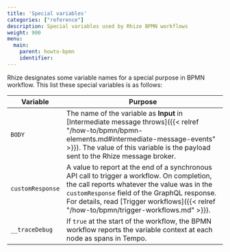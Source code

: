 ```yaml
---
title: 'Special variables'
categories: ["reference"]
description: Special variables used by Rhize BPMN workflows
weight: 900
menu:
  main:
    parent: howto-bpmn
    identifier:
---
```


Rhize designates some variable names for a special purpose in BPMN workflow.
This list these special variables is as follows:

| Variable         | Purpose                                                                                                                                                                                                                                                                                |
|------------------|----------------------------------------------------------------------------------------------------------------------------------------------------------------------------------------------------------------------------------------------------------------------------------------|
| `BODY`           | The name of the variable as **Input** in [Intermediate message throws]({{< relref "/how-to/bpmn/bpmn-elements.md#intermediate-message-events" >}}). The value of this variable is the payload sent to the Rhize message broker.                                                        |
| `customResponse` | A value to report at the end of a synchronous API call to trigger a workflow. On completion, the call reports whatever the value was in the `customResponse` field of the GraphQL response. For details, read [Trigger workflows]({{< relref "/how-to/bpmn/trigger-workflows.md" >}}). |
| `__traceDebug`   | If `true` at the start of the workflow, the BPMN workflow reports the variable context at each node as spans in Tempo.                                                                                                                                                                 |
